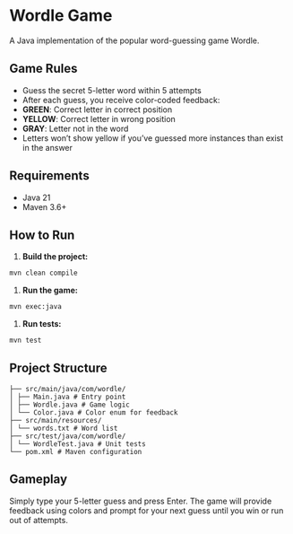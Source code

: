 # Wordle Game

A Java implementation of the popular word-guessing game Wordle.

## Game Rules

- Guess the secret 5-letter word within 5 attempts
- After each guess, you receive color-coded feedback:
- **GREEN**: Correct letter in correct position
- **YELLOW**: Correct letter in wrong position
- **GRAY**: Letter not in the word
- Letters won’t show yellow if you’ve guessed more instances than exist in the answer

## Requirements

- Java 21
- Maven 3.6+

## How to Run

1. **Build the project:**

```bash
mvn clean compile
```
1. **Run the game:**

```bash
mvn exec:java
```
1. **Run tests:**

```bash
mvn test
```

## Project Structure

```
├── src/main/java/com/wordle/
│ ├── Main.java # Entry point
│ ├── Wordle.java # Game logic
│ └── Color.java # Color enum for feedback
├── src/main/resources/
│ └── words.txt # Word list
├── src/test/java/com/wordle/
│ └── WordleTest.java # Unit tests
└── pom.xml # Maven configuration
```

## Gameplay

Simply type your 5-letter guess and press Enter. The game will provide feedback using colors and prompt for your next guess until you win or run out of attempts.
